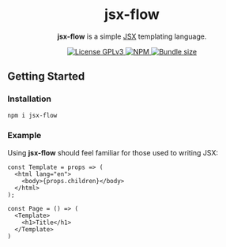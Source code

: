<div align="center">
  <h1>jsx-flow</h1>
  <p><b>jsx-flow</b> is a simple <a href="https://en.wikipedia.org/wiki/JSX_(JavaScript)">JSX</a> templating language.</p>
</div>

<div align="center">
  <a href="/LICENSE">
    <img alt="License GPLv3" src="https://img.shields.io/badge/license-GPLv3-blue.svg" />
  </a>
  <a href="https://www.npmjs.com/package/jsx-flow">
    <img alt="NPM" src="https://img.shields.io/npm/v/jsx-flow?label=npm">
  </a>
  <a href="https://bundlephobia.com/result?p=jsx-flow@latest">
    <img alt="Bundle size" src="https://img.shields.io/bundlephobia/minzip/leaf-db@latest.svg">
  </a>
</div>

## Getting Started

### Installation

```sh
npm i jsx-flow
```

### Example

Using **jsx-flow** should feel familiar for those used to writing JSX:

```TSX
const Template = props => (
  <html lang="en">
    <body>{props.children}</body>
  </html>
);

const Page = () => (
  <Template>
    <h1>Title</h1>
  </Template>
)
```
